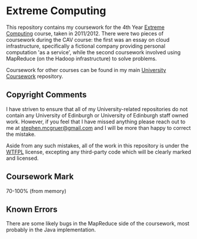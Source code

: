 # Extreme Computing

This repository contains my coursework for the 4th Year [Extreme Computing](http://www.inf.ed.ac.uk/teaching/courses/exc/) course, taken in 2011/2012. There were two pieces of coursework during the CAV course: the first was an essay on cloud infrastructure, specifically a fictional company providing personal computation 'as a service', while the second coursework involved using MapReduce (on the Hadoop infrastructure) to solve problems.

Coursework for other courses can be found in my main [University Coursework](https://github.com/stephenmcgruer/University) repository.

## Copyright Comments ##

I have striven to ensure that all of my University-related repositories do not contain any University of Edinburgh or University of Edinburgh staff owned work. However, if you feel that I have missed anything please reach out to me at <stephen.mcgruer@gmail.com> and I will be more than happy to correct the mistake.

Aside from any such mistakes, all of the work in this repository is under the [WTFPL](http://www.wtfpl.net/) license, excepting any third-party code which will be clearly marked and licensed.

## Coursework Mark ##

70-100% (from memory)

## Known Errors ##

There are some likely bugs in the MapReduce side of the coursework, most probably in the Java implementation.
